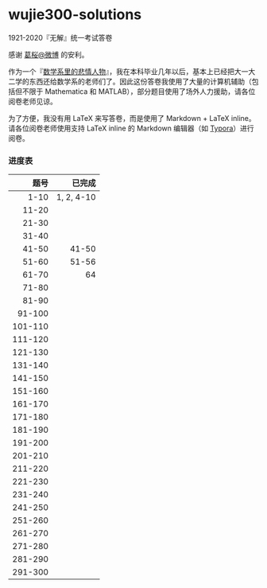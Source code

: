 # wujie300-solutions
1921-2020『无解』统一考试答卷



感谢 [葛桜@微博](https://weibo.com/u/5744632120) 的安利。

作为一个『[数学系里的悲情人物](https://www.douban.com/group/topic/35353582/)』，我在本科毕业几年以后，基本上已经把大一大二学的东西还给数学系的老师们了。因此这份答卷我使用了大量的计算机辅助（包括但不限于 Mathematica 和 MATLAB），部分题目使用了场外人力援助，请各位阅卷老师见谅。

为了方便，我没有用 LaTeX 来写答卷，而是使用了 Markdown + LaTeX inline。请各位阅卷老师使用支持 LaTeX inline 的 Markdown 编辑器（如 [Typora](https://typora.io/)）进行阅卷。



### 进度表

|    题号 |     已完成 |
| ------: | ---------: |
|    1-10 | 1, 2, 4-10 |
|   11-20 |            |
|   21-30 |            |
|   31-40 |            |
|   41-50 |      41-50 |
|   51-60 |      51-56 |
|   61-70 |         64 |
|   71-80 |            |
|   81-90 |            |
|  91-100 |            |
| 101-110 |            |
| 111-120 |            |
| 121-130 |            |
| 131-140 |            |
| 141-150 |            |
| 151-160 |            |
| 161-170 |            |
| 171-180 |            |
| 181-190 |            |
| 191-200 |            |
| 201-210 |            |
| 211-220 |            |
| 221-230 |            |
| 231-240 |            |
| 241-250 |            |
| 251-260 |            |
| 261-270 |            |
| 271-280 |            |
| 281-290 |            |
| 291-300 |            |

